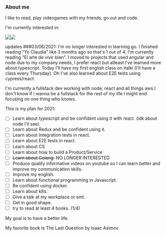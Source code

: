 ### About me
I like to read, play videogames with my friends, go out and code.

I'm currently interested in: 

<img src="https://img.shields.io/badge/react%20-%2320232a.svg?&style=for-the-badge&logo=react&logoColor=%2361DAFB"/><img src="https://img.shields.io/badge/typescript%20-%23007ACC.svg?&style=for-the-badge&logo=typescript&logoColor=white"/>

updates
###03/06/2021: 
I'm no longer interested in learning go. I finished reading "Yo Claudia" like 3 months ago so that's 1 out of 4, I'm currently reading "El arte de vivir bien".
I moved to projects that used angular and node due to my company needs, I prefer react but atleast I've learned more about typescript. 
Today I'll have my first english class on italki (I'll have a class every Thursday). Oh I've also learned about E2E tests using cypress/react.


I'm currently a fullstack dev working with node, react and all things aws.I don't know if I wanna be a fullstack for the rest of my life I might end focusing on one thing who knows.

This is my plan for 2021: 

- [ ] Learn about typescript and be confident using it with react. (idk about node I'll see).
- [ ] Learn about Redux and be confident using it.
- [ ] Learn about Integration tests in react.
- [ ] Learn about E2E tests in react.
- [ ] Learn about CS
- [ ] Learn about how to build a Product/Service
- [ ] ~~Learn about Golang.~~ NO LONGER INTERESTED
- [ ] Produce quality informative videos on youtube so I can learn better and improve my communication skills. 
- [ ] Improve my english.
- [ ] Learn about functional programming in Javascript.
- [ ] Be confident using docker.
- [ ] Learn about k8s.
- [ ] Give a talk at my workplace or smt.
- [ ] Get in good shape.
- [ ] try to read at least 4 books. (1/4)

My goal is to have a better life. 
  
My favorite book is The Last Question by Isaac Asimov
